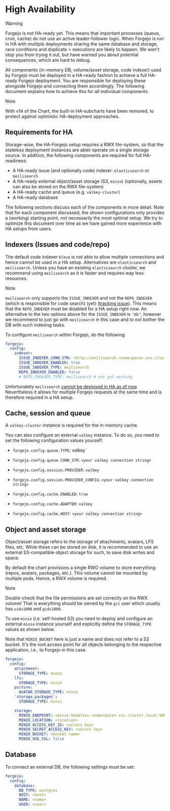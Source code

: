 # High Availability

> [!WARNING]
> Forgejo is not HA-ready yet.
> This means that important processes (queue, cron, cache) do not use an active leader-follower logic.
> When Forgejo is run in HA with multiple deployments sharing the same database and storage, race conditions and duplicate > executions are likely to happen.
> We won't stop you from trying it out, but have warned you about potential consequences, which are hard to debug.

All components (in-memory DB, volume/asset storage, code indexer) used by Forgejo must be deployed in a HA-ready fashion to achieve a full HA-ready Forgejo deployment.
You are responsible for deploying these alongside Forgejo and connecting them accordingly.
The following document explains how to achieve this for all individual components.

> [!NOTE]
> With v14 of the Chart, the built-in HA-subcharts have been removed, to protect against optimistic HA-deployment approaches.

## Requirements for HA

Storage-wise, the HA-Forgejo setup requires a RWX file-system, so that the stateless deployment instances are ablet operate on a single storage source.
In addition, the following components are required for full HA-readiness:

- A HA-ready issue (and optionally code) indexer: `elasticsearch` or `meilisearch`
- A HA-ready external object/asset storage (S3, `minio`) (optionally, assets can also be stored on the RWX file-system)
- A HA-ready cache and queue (e.g. `valkey-cluster`)
- A HA-ready database

The following sections discuss each of the components in more detail.
Note that for each component discussed, the shown configurations only provides a (working) starting point, not necessarily the most optimal setup.
We try to optimize this document over time as we have gained more experience with HA setups from users.

## Indexers (Issues and code/repo)

The default code indexer `bleve` is not able to allow multiple connections and hence cannot be used in a HA setup.
Alternatives are `elasticsearch` and `meilisearch`.
Unless you have an existing `elasticsearch` cluster, we recommend using `meilisearch` as it is faster and requires way less resources.

> [!NOTE]
> `meilisearch` only supports the `ISSUE_INDEXER` and not the `REPO_INDEXER` (which is responsible for code search) (yet) ([tracking issue](https://codeberg.org/forgejo/forgejo/issues/8302)).
> This means that the `REPO_INDEXER` must be disabled for a HA setup right now.
> An alternative to the two options above for the `ISSUE_INDEXER` is `"db"`, however we recommend to just go with `meilisearch` in this case and to not bother the DB with such indexing tasks.

To configure `meilisearch` within Forgejo, do the following:

```yml
forgejo:
  config:
    indexer:
      ISSUE_INDEXER_CONN_STR: <http://meilisearch.<namespace>.svc.cluster.local:7700>
      ISSUE_INDEXER_ENABLED: true
      ISSUE_INDEXER_TYPE: meilisearch
      REPO_INDEXER_ENABLED: false
      # REPO_INDEXER_TYPE: meilisearch # not yet working
```

Unfortunately `meilisearch` [cannot be deployed in HA as of now](https://github.com/orgs/meilisearch/discussions/617).
Nevertheless it allows for multiple Forgejo requests at the same time and is therefore required in a HA setup.

## Cache, session and queue

A `valkey-cluster` instance is required for the in-memory cache.

You can also configure an external `valkey` instance.
To do so, you need to set the following configuration values yourself:

- `forgejo.config.queue.TYPE`: valkey`
- `forgejo.config.queue.CONN_STR`: `<your valkey connection string>`

- `forgejo.config.session.PROVIDER`: `valkey`
- `forgejo.config.session.PROVIDER_CONFIG`: `<your valkey connection string>`

- `forgejo.config.cache.ENABLED`: `true`
- `forgejo.config.cache.ADAPTER`: `valkey`
- `forgejo.config.cache.HOST`: `<your valkey connection string>`

## Object and asset storage

Object/asset storage refers to the storage of attachments, avatars, LFS files, etc.
While these can be stored on disk, it is recommended to use an external S3-compatible object storage for such, to save disk writes and space.

By default the chart provisions a single RWO volume to store everything (repos, avatars, packages, etc.).
This volume cannot be mounted by multiple pods.
Hence, a RWX volume is required.

> [!NOTE]
> Double-check that the file permissions are set correctly on the RWX volume!
> That is everything should be owned by the `git` user which usually has `uid=1000` and `gid=1000`.

To use `minio` (i.e. self-hosted S3) you need to deploy and configure an external `minio` instance yourself and explicitly define the `STORAGE_TYPE` values as shown below.

Note that `MINIO_BUCKET` here is just a name and does not refer to a S3 bucket.
It's the root access point for all objects belonging to the respective application, i.e., to Forgejo in this case.

```yaml
forgejo:
  config:
    attachment:
      STORAGE_TYPE: minio
    lfs:
      STORAGE_TYPE: minio
    picture:
      AVATAR_STORAGE_TYPE: minio
    'storage.packages':
      STORAGE_TYPE: minio

    storage:
      MINIO_ENDPOINT: <minio-headless.<namespace>.svc.cluster.local:9000>
      MINIO_LOCATION: <location>
      MINIO_ACCESS_KEY_ID: <access key>
      MINIO_SECRET_ACCESS_KEY: <secret key>
      MINIO_BUCKET: <bucket name>
      MINIO_USE_SSL: false
```

## Database

To connect an external DB, the following settings must be set:

```yml
forgejo:
  config:
    database:
      DB_TYPE: postgres
      HOST: <host>
      NAME: <name>
      USER: <user>
```
